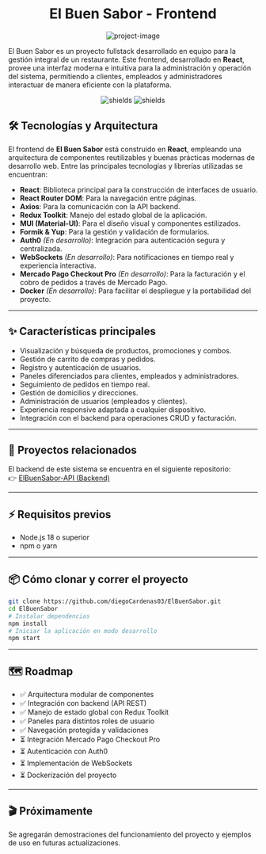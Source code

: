 <h1 align="center" id="title">El Buen Sabor - Frontend</h1>

<p align="center"><img src="https://i.postimg.cc/T3tMRcGx/El-Buen-Sabor-sin-fondo-nueva-3.png" alt="project-image"></p>

<p id="description">El Buen Sabor es un proyecto fullstack desarrollado en equipo para la gestión integral de un restaurante. Este frontend, desarrollado en <strong>React</strong>, provee una interfaz moderna e intuitiva para la administración y operación del sistema, permitiendo a clientes, empleados y administradores interactuar de manera eficiente con la plataforma.</p>

<p align="center">
  <img src="https://img.shields.io/badge/language-React-blue.svg" alt="shields">
  <img src="https://img.shields.io/github/last-commit/diegoCardenas03/ElBuenSabor" alt="shields">
</p>

<h2>🛠️ Tecnologías y Arquitectura</h2>

El frontend de <strong>El Buen Sabor</strong> está construido en <strong>React</strong>, empleando una arquitectura de componentes reutilizables y buenas prácticas modernas de desarrollo web. Entre las principales tecnologías y librerías utilizadas se encuentran:

- <strong>React</strong>: Biblioteca principal para la construcción de interfaces de usuario.
- <strong>React Router DOM</strong>: Para la navegación entre páginas.
- <strong>Axios</strong>: Para la comunicación con la API backend.
- <strong>Redux Toolkit</strong>: Manejo del estado global de la aplicación.
- <strong>MUI (Material-UI)</strong>: Para el diseño visual y componentes estilizados.
- <strong>Formik & Yup</strong>: Para la gestión y validación de formularios.
- <strong>Auth0</strong> <em>(En desarrollo)</em>: Integración para autenticación segura y centralizada.
- <strong>WebSockets</strong> <em>(En desarrollo)</em>: Para notificaciones en tiempo real y experiencia interactiva.
- <strong>Mercado Pago Checkout Pro</strong> <em>(En desarrollo)</em>: Para la facturación y el cobro de pedidos a través de Mercado Pago.
- <strong>Docker</strong> <em>(En desarrollo)</em>: Para facilitar el despliegue y la portabilidad del proyecto.

---

<h2>✨ Características principales</h2>

- Visualización y búsqueda de productos, promociones y combos.
- Gestión de carrito de compras y pedidos.
- Registro y autenticación de usuarios.
- Paneles diferenciados para clientes, empleados y administradores.
- Seguimiento de pedidos en tiempo real.
- Gestión de domicilios y direcciones.
- Administración de usuarios (empleados y clientes).
- Experiencia responsive adaptada a cualquier dispositivo.
- Integración con el backend para operaciones CRUD y facturación.

---

<h2>🧩 Proyectos relacionados</h2>

El backend de este sistema se encuentra en el siguiente repositorio:  
👉 <a href="https://github.com/Alvaro-Rubina/ElBuenSabor-API" target="_blank">ElBuenSabor-API (Backend)</a>

---

<h2>⚡ Requisitos previos</h2>

- Node.js 18 o superior
- npm o yarn

---

<h2>📦 Cómo clonar y correr el proyecto</h2>

```bash
git clone https://github.com/diegoCardenas03/ElBuenSabor.git
cd ElBuenSabor
# Instalar dependencias
npm install
# Iniciar la aplicación en modo desarrollo
npm start
```

---

<h2>🗺️ Roadmap</h2>

- ✅ Arquitectura modular de componentes
- ✅ Integración con backend (API REST)
- ✅ Manejo de estado global con Redux Toolkit
- ✅ Paneles para distintos roles de usuario
- ✅ Navegación protegida y validaciones
- ⏳ Integración Mercado Pago Checkout Pro
- ⏳ Autenticación con Auth0
- ⏳ Implementación de WebSockets
- ⏳ Dockerización del proyecto

---

<h2>🎬 Próximamente</h2>

Se agregarán demostraciones del funcionamiento del proyecto y ejemplos de uso en futuras actualizaciones.
